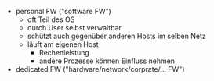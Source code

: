 - personal FW ("software FW") 
	- oft Teil des OS
	- durch User selbst verwaltbar
	- schützt auch gegenüber anderen Hosts im selben Netz
	- läuft am eigenen Host
		- Rechenleistung
		- andere Prozesse können Einfluss nehmen
- dedicated FW ("hardware/network/corprate/... FW")